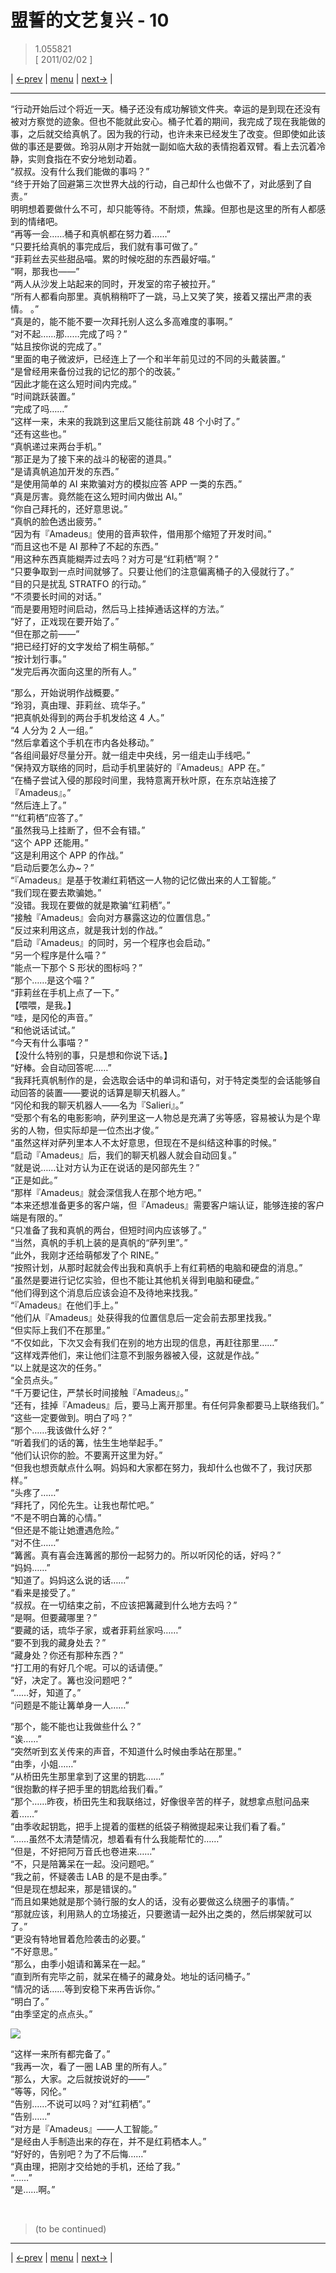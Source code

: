 # 盟誓的文艺复兴 - 10
> 1.055821  
> [ 2011/02/02 ] 

| [←prev](./0131) | [menu](../) | [next→](./0133) |

---

“行动开始后过个将近一天。桶子还没有成功解锁文件夹。幸运的是到现在还没有被对方察觉的迹象。但也不能就此安心。桶子忙着的期间，我完成了现在我能做的事，之后就交给真帆了。因为我的行动，也许未来已经发生了改变。但即使如此该做的事还是要做。玲羽从刚才开始就一副如临大敌的表情抱着双臂。看上去沉着冷静，实则食指在不安分地划动着。  
“叔叔。没有什么我们能做的事吗？”  
“终于开始了回避第三次世界大战的行动，自己却什么也做不了，对此感到了自责。”  
明明想着要做什么不可，却只能等待。不耐烦，焦躁。但那也是这里的所有人都感到的情绪吧。  
“再等一会……桶子和真帆都在努力着……”  
“只要托给真帆的事完成后，我们就有事可做了。”  
“菲莉丝去买些甜品喵。累的时候吃甜的东西最好喵。”  
“啊，那我也——”  
“两人从沙发上站起来的同时，开发室的帘子被拉开。”  
“所有人都看向那里。真帆稍稍吓了一跳，马上又笑了笑，接着又摆出严肃的表情。 。”  
“真是的，能不能不要一次拜托别人这么多高难度的事啊。”  
“对不起……那……完成了吗？”  
“姑且按你说的完成了。”  
“里面的电子微波炉，已经连上了一个和半年前见过的不同的头戴装置。”  
“是曾经用来备份过我的记忆的那个的改装。”  
“因此才能在这么短时间内完成。”  
“时间跳跃装置。”  
“完成了吗……”  
“这样一来，未来的我跳到这里后又能往前跳 48 个小时了。”  
“还有这些也。”  
“真帆递过来两台手机。”  
“那正是为了接下来的战斗的秘密的道具。”  
“是请真帆追加开发的东西。”  
“是使用简单的 AI 来欺骗对方的模拟应答 APP 一类的东西。”  
“真是厉害。竟然能在这么短时间内做出 AI。”  
“你自己拜托的，还好意思说。”  
“真帆的脸色透出疲劳。”  
“因为有『Amadeus』使用的音声软件，借用那个缩短了开发时间。”  
“而且这也不是 AI 那种了不起的东西。”  
“用这种东西真能糊弄过去吗？对方可是“红莉栖”啊？”  
“只要争取到一点时间就够了。只要让他们的注意偏离桶子的入侵就行了。”  
“目的只是扰乱 STRATFO 的行动。”  
“不须要长时间的对话。”  
“而是要用短时间启动，然后马上挂掉通话这样的方法。”  
“好了，正戏现在要开始了。”  
“但在那之前——”  
“把已经打好的文字发给了桐生萌郁。”  
“按计划行事。”  
“发完后再次面向这里的所有人。”  

“那么，开始说明作战概要。”  
“玲羽，真由理、菲莉丝、琉华子。”  
“把真帆处得到的两台手机发给这 4 人。”  
“4 人分为 2 人一组。”  
“然后拿着这个手机在市内各处移动。”  
“各组间最好尽量分开。就一组走中央线，另一组走山手线吧。”  
“保持双方联络的同时，启动手机里装好的『Amadeus』APP 在。”  
“在桶子尝试入侵的那段时间里，我特意离开秋叶原，在东京站连接了『Amadeus』。”  
“然后连上了。”  
““红莉栖”应答了。”  
“虽然我马上挂断了，但不会有错。”  
“这个 APP 还能用。”  
“这是利用这个 APP 的作战。”  
“启动后要怎么办~？”  
“『Amadeus』是基于牧濑红莉牺这一人物的记忆做出来的人工智能。”  
“我们现在要去欺骗她。”  
“没错。我现在要做的就是欺骗“红莉栖”。”  
“接触『Amadeus』会向对方暴露这边的位置信息。”  
“反过来利用这点，就是我计划的作战。”  
“启动『Amadeus』的同时，另一个程序也会启动。”  
“另一个程序是什么喵？”  
“能点一下那个 S 形状的图标吗？”  
“那个……是这个喵？”  
“菲莉丝在手机上点了一下。”  
【喂喂，是我。】  
“哇，是冈伦的声音。”  
“和他说话试试。”  
“今天有什么事喵？”  
【没什么特别的事，只是想和你说下话。】  
“好棒。会自动回答呢……”  
“我拜托真帆制作的是，会选取会话中的单词和语句，对于特定类型的会话能够自动回答的装置——要说的话算是聊天机器人。”  
“冈伦和我的聊天机器人——名为『Salieri』。”  
“受那个有名的电影影响，萨列里这一人物总是充满了劣等感，容易被认为是个卑劣的人物，但实际却是一位杰出才俊。”  
“虽然这样对萨列里本人不太好意思，但现在不是纠结这种事的时候。”  
“启动『Amadeus』后，我们的聊天机器人就会自动回复。”  
“就是说……让对方认为正在说话的是冈部先生？”  
“正是如此。”  
“那样『Amadeus』就会深信我人在那个地方吧。”  
“本来还想准备更多的客户端，但『Amadeus』需要客户端认证，能够连接的客户端是有限的。”  
“只准备了我和真帆的两台，但短时间内应该够了。”  
“当然，真帆的手机上装的是真帆的“萨列里”。”  
“此外，我刚才还给萌郁发了个 RINE。”  
“按照计划，从那时起就会传出我和真帆手上有红莉栖的电脑和硬盘的消息。”  
“虽然是要进行记忆实验，但也不能让其他机关得到电脑和硬盘。”  
“他们得到这个消息后应该会迫不及待地来找我。”  
“『Amadeus』在他们手上。”  
“他们从『Amadeus』处获得我的位置信息后一定会前去那里找我。”  
“但实际上我们不在那里。”  
“不仅如此，下次又会有我们在别的地方出现的信息，再赶往那里……”  
“这样戏弄他们，来让他们注意不到服务器被入侵，这就是作战。”  
“以上就是这次的任务。”  
“全员点头。”  
“千万要记住，严禁长时间接触『Amadeus』。”  
“还有，挂掉『Amadeus』后，要马上离开那里。有任何异象都要马上联络我们。”  
“这些一定要做到。明白了吗？”  
“那个……我该做什么好？”  
“听着我们的话的篝，怯生生地举起手。”  
“他们认识你的脸。不要离开这里为好。”  
“但我也想贡献点什么啊。妈妈和大家都在努力，我却什么也做不了，我讨厌那样。”  
“头疼了……”  
“拜托了，冈伦先生。让我也帮忙吧。”  
“不是不明白篝的心情。”  
“但还是不能让她遭遇危险。”  
“对不住……”  
“篝酱。真有喜会连篝酱的那份一起努力的。所以听冈伦的话，好吗？”  
“妈妈……”  
“知道了。妈妈这么说的话……”  
“看来是接受了。”  
“叔叔。在一切结束之前，不应该把篝藏到什么地方去吗？”  
“是啊。但要藏哪里？”  
“要藏的话，琉华子家，或者菲莉丝家吗……”  
“要不到我的藏身处去？”  
“藏身处？你还有那种东西？”  
“打工用的有好几个呢。可以的话请便。”  
“好，决定了。篝也没问题吧？”  
“……好，知道了。”  
“问题是不能让篝单身一人……”  

“那个，能不能也让我做些什么？”  
“诶……”  
“突然听到玄关传来的声音，不知道什么时候由季站在那里。”  
“由季，小姐……”  
“从桥田先生那里拿到了这里的钥匙……”  
“很抱歉的样子把手里的钥匙给我们看。”  
“那个……昨夜，桥田先生和我联络过，好像很辛苦的样子，就想拿点慰问品来着……”  
“由季收起钥匙，把手上提着的蛋糕的纸袋子稍微提起来让我们看了看。”  
“……虽然不太清楚情况，想着看有什么我能帮忙的……”  
“但是，不好把阿万音氏也卷进来……”  
“不，只是陪篝呆在一起。没问题吧。”  
“我之前，怀疑袭击 LAB 的是不是由季。”  
“但是现在想起来，那是错误的。”  
“而且如果她就是那个骑行服的女人的话，没有必要做这么绕圈子的事情。”  
“那就应该，利用熟人的立场接近，只要邀请一起外出之类的，然后绑架就可以了。”  
“更没有特地冒着危险袭击的必要。”  
“不好意思。”  
“那么，由季小姐请和篝呆在一起。”  
“直到所有完毕之前，就呆在桶子的藏身处。地址的话问桶子。”  
“情况的话……等到安稳下来再告诉你。”  
“明白了。”  
“由季坚定的点点头。”  

![](../static/image/0132-1.png)

“这样一来所有都完备了。”  
“我再一次，看了一圈 LAB 里的所有人。”  
“那么，大家。之后就按说好的——”  
“等等，冈伦。”  
“告别……不说可以吗？对“红莉栖”。”  
“告别……”  
“对方是『Amadeus』——人工智能。”  
“是经由人手制造出来的存在，并不是红莉栖本人。”  
“好好的，告别吧？为了不后悔……”  
“真由理，把刚才交给她的手机，还给了我。”  
“……”  
“是……啊。”  


<br/>

> (to be continued)
---

| [←prev](./0129) | [menu](../) | [next→](./0131) |
